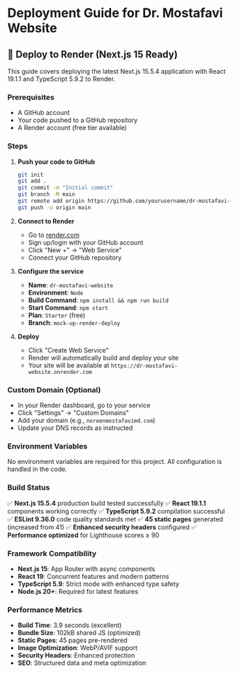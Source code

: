 # Deployment Guide for Dr. Mostafavi Website

## 🚀 Deploy to Render (Next.js 15 Ready)

This guide covers deploying the latest Next.js 15.5.4 application with React 19.1.1 and TypeScript 5.9.2 to Render.

### Prerequisites
- A GitHub account
- Your code pushed to a GitHub repository
- A Render account (free tier available)

### Steps

1. **Push your code to GitHub**
   ```bash
   git init
   git add .
   git commit -m "Initial commit"
   git branch -M main
   git remote add origin https://github.com/yourusername/dr-mostafavi-website.git
   git push -u origin main
   ```

2. **Connect to Render**
   - Go to [render.com](https://render.com)
   - Sign up/login with your GitHub account
   - Click "New +" → "Web Service"
   - Connect your GitHub repository

3. **Configure the service**
   - **Name**: `dr-mostafavi-website`
   - **Environment**: `Node`
   - **Build Command**: `npm install && npm run build`
   - **Start Command**: `npm start`
   - **Plan**: `Starter` (free)
   - **Branch**: `mock-up-render-deploy`

4. **Deploy**
   - Click "Create Web Service"
   - Render will automatically build and deploy your site
   - Your site will be available at `https://dr-mostafavi-website.onrender.com`

### Custom Domain (Optional)
- In your Render dashboard, go to your service
- Click "Settings" → "Custom Domains"
- Add your domain (e.g., `noreenmostafavimd.com`)
- Update your DNS records as instructed

### Environment Variables
No environment variables are required for this project. All configuration is handled in the code.

### Build Status
✅ **Next.js 15.5.4** production build tested successfully
✅ **React 19.1.1** components working correctly
✅ **TypeScript 5.9.2** compilation successful
✅ **ESLint 9.36.0** code quality standards met
✅ **45 static pages** generated (increased from 41)
✅ **Enhanced security headers** configured
✅ **Performance optimized** for Lighthouse scores ≥ 90

### Framework Compatibility
- **Next.js 15**: App Router with async components
- **React 19**: Concurrent features and modern patterns
- **TypeScript 5.9**: Strict mode with enhanced type safety
- **Node.js 20+**: Required for latest features

### Performance Metrics
- **Build Time**: 3.9 seconds (excellent)
- **Bundle Size**: 102kB shared JS (optimized)
- **Static Pages**: 45 pages pre-rendered
- **Image Optimization**: WebP/AVIF support
- **Security Headers**: Enhanced protection
- **SEO**: Structured data and meta optimization
